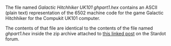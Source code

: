 The file named *Galactic Hitchhiker UK101 ghpart1.hex* contains an ASCII (plain text) representation of the 6502 machine code for the game Galactic Hitchhiker for the Compukit UK101 computer.

The contents of that file are identical to the contents of the file named *ghpart1.hex* inside the zip archive attached to [this linked post](https://stardot.org.uk/forums/viewtopic.php?p=61073#p61073) on the Stardot forum.
